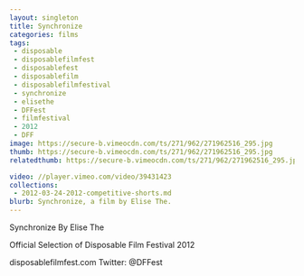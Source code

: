 ```yaml
---
layout: singleton
title: Synchronize
categories: films
tags:
 - disposable
 - disposablefilmfest
 - disposablefest
 - disposablefilm
 - disposablefilmfestival
 - synchronize
 - elisethe
 - DFFest
 - filmfestival
 - 2012
 - DFF
image: https://secure-b.vimeocdn.com/ts/271/962/271962516_295.jpg
thumb: https://secure-b.vimeocdn.com/ts/271/962/271962516_295.jpg
relatedthumb: https://secure-b.vimeocdn.com/ts/271/962/271962516_295.jpg

video: //player.vimeo.com/video/39431423
collections:
 - 2012-03-24-2012-competitive-shorts.md
blurb: Synchronize, a film by Elise The.
---
```


Synchronize
By Elise The

Official Selection of Disposable Film Festival 2012

disposablefilmfest.com
Twitter: @DFFest